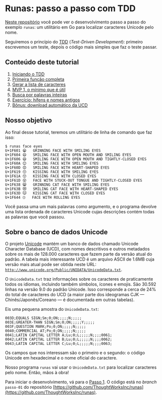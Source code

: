 # Runas: passo a passo com TDD

[Neste repositório](https://github.com/ThoughtWorksInc/runas) você pode ver o desenvolvimento passo a passo do exemplo `runas`: um utilitário em Go para localizar caracteres Unicode pelo nome.

Seguiremos o princípio do [TDD](http://tdd.caelum.com.br/) (_Test-Driven Development_): primeiro escrevemos um teste, depois o código mais simples que faz o teste passar.

## Conteúdo deste tutorial

1. [Iniciando o TDD](passo-01)
2. [Primeira função completa](passo-02)
3. [Gerar a lista de caracteres](passo-03)
4. [MVP 1, o mínimo que é útil](passo-04)
5. [Busca por palavras inteiras](passo-05)
6. [Exercício: hífens e nomes antigos](passo-06)
7. [Bônus: download automático da UCD](passo-07)


## Nosso objetivo

Ao final desse tutorial, teremos um utilitário de linha de comando que faz isso:

```
$ runas face eyes
U+1F601	😁	GRINNING FACE WITH SMILING EYES
U+1F604	😄	SMILING FACE WITH OPEN MOUTH AND SMILING EYES
U+1F606	😆	SMILING FACE WITH OPEN MOUTH AND TIGHTLY-CLOSED EYES
U+1F60A	😊	SMILING FACE WITH SMILING EYES
U+1F60D	😍	SMILING FACE WITH HEART-SHAPED EYES
U+1F619	😙	KISSING FACE WITH SMILING EYES
U+1F61A	😚	KISSING FACE WITH CLOSED EYES
U+1F61D	😝	FACE WITH STUCK-OUT TONGUE AND TIGHTLY-CLOSED EYES
U+1F638	😸	GRINNING CAT FACE WITH SMILING EYES
U+1F63B	😻	SMILING CAT FACE WITH HEART-SHAPED EYES
U+1F63D	😽	KISSING CAT FACE WITH CLOSED EYES
U+1F644	🙄	FACE WITH ROLLING EYES
```

Você passa uma um mais palavras como argumento, e o programa devolve uma lista ordenada de caracteres Unicode cujas descrições contém todas as palavras que você passou.


## Sobre o banco de dados Unicode

O projeto [Unicode](http://unicode.org) mantém um banco de dados chamado Unicode Character Database (UCD), com nomes descritivos e outros metadados sobre os mais de 128.000 caracteres que fazem parte da versão atual do padrão. A tabela mais interessante UCD é um arquivo ASCII de 1.6MB cuja versão mais atual pode ser obtida neste URL: [`http://www.unicode.org/Public/UNIDATA/UnicodeData.txt`](http://www.unicode.org/Public/UNIDATA/UnicodeData.txt).

O `UnicodeData.txt` traz informações sobre os caracteres de praticamente todos os idiomas, incluindo também símbolos, ícones e emojis. São 30.592 linhas na versão 9.0 do padrão Unicode. Isso corresponde a cerca de 24% do total de caracteres do UCD (a maior parte dos ideogramas CJK — Chinês/Japonês/Coreano — é documentada em outras tabelas).

Eis uma pequena amostra do `UnicodeData.txt`:

```
003D;EQUALS SIGN;Sm;0;ON;;;;;N;;;;;
003E;GREATER-THAN SIGN;Sm;0;ON;;;;;Y;;;;;
003F;QUESTION MARK;Po;0;ON;;;;;N;;;;;
0040;COMMERCIAL AT;Po;0;ON;;;;;N;;;;;
0041;LATIN CAPITAL LETTER A;Lu;0;L;;;;;N;;;;0061;
0042;LATIN CAPITAL LETTER B;Lu;0;L;;;;;N;;;;0062;
0043;LATIN CAPITAL LETTER C;Lu;0;L;;;;;N;;;;0063;
```

Os campos que nos interessam são o primeiro e o segundo: o código Unicode em hexadecimal e o nome oficial do caractere.

Nosso programa `runas` vai usar o `UnicodeData.txt` para localizar caracteres pelo nome. Então, mãos à obra!

Para iniciar o desenvolvimento, vá para o [Passo 1](passo-01). O código está no _branch_ `passo-01` do repositório [https://github.com/ThoughtWorksInc/runas](https://github.com/ThoughtWorksInc/runas).
